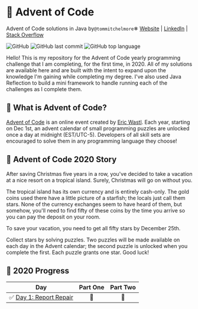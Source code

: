 
# 🎄 Advent of Code
Advent of Code solutions in Java by`@tommitchelmore`❄ [Website](https://tommitchelmore.com) | [LinkedIn](https://www.linkedin.com/in/tommitchelmore/) | [Stack Overflow](https://stackoverflow.com/users/8671742/tom-mitchelmore)

![GitHub](https://img.shields.io/github/license/tommitchelmore/adventofcode?style=flat-square)
![GitHub last commit](https://img.shields.io/github/last-commit/tommitchelmore/adventofcode?style=flat-square)
![GitHub top language](https://img.shields.io/github/languages/top/tommitchelmore/adventofcode?style=flat-square)

Hello!  This is my repository for the Advent of Code yearly programming challenge that I am completing, for the first time, in 2020.  All of my solutions are available here and are built with the intent to expand upon the knowledge I'm gaining while completing my degree.  I've also used Java Reflection to build a mini framework to handle running each of the challenges as I complete them.

## 🎅 What is Advent of Code?
[Advent of Code](http://adventofcode.com) is an online event created by [Eric Wastl](https://twitter.com/ericwastl). Each year, starting on Dec 1st, an advent calendar of small programming puzzles are unlocked once a day at midnight (EST/UTC-5). Developers of all skill sets are encouraged to solve them in any programming language they choose!

## 📖 Advent of Code 2020 Story
After saving Christmas five years in a row, you've decided to take a vacation at a nice resort on a tropical island. Surely, Christmas will go on without you.

The tropical island has its own currency and is entirely cash-only. The gold coins used there have a little picture of a starfish; the locals just call them stars. None of the currency exchanges seem to have heard of them, but somehow, you'll need to find fifty of these coins by the time you arrive so you can pay the deposit on your room.

To save your vacation, you need to get all fifty stars by December 25th.

Collect stars by solving puzzles. Two puzzles will be made available on each day in the Advent calendar; the second puzzle is unlocked when you complete the first. Each puzzle grants one star. Good luck!

## 🌟 2020 Progress

| Day  | Part One | Part Two | 
|---|:---:|:---:|
| ✅ [Day 1: Report Repair](https://github.com/tommitchelmore/adventofcode/blob/main/src/com/tommitchelmore/adventofcode/year2020/days/Day1.java)| 🌟 | 🌟 |
